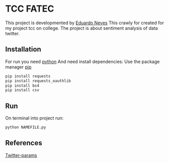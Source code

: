# TCC FATEC
This project is developmented by [Eduardo Neves](https://www.linkedin.com/in/eduardo-neves-087aa3124/)
This crawly for created for my project tcc on college. The project is about sentiment analysis of data twitter.

## Installation
For run you need [python](https://python.org.br/)
And need install dependencies: 
Use the package manager [pip](https://pip.pypa.io/en/stable/)

```bash
pip install requests
pip install requests_oauthlib
pip install bs4
pip install csv
```

## Run
On terminal into project run:

```bash
python NAMEFILE.py
```


## References 
[Twitter-params](https://developer.twitter.com/en/docs/tweets/search/api-reference/get-search-tweets)